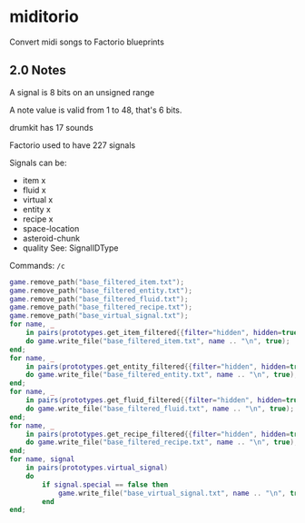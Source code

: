 # miditorio
Convert midi songs to Factorio blueprints


## 2.0 Notes

A signal is 8 bits on an unsigned range

A note value is valid from 1 to 48, that's 6 bits.

drumkit has 17 sounds

Factorio used to have 227 signals

Signals can be:
  - item x
  - fluid x 
  - virtual x
  - entity x
  - recipe x
  - space-location
  - asteroid-chunk
  - quality
See: SignalIDType


Commands:
`/c`
```lua
game.remove_path("base_filtered_item.txt");
game.remove_path("base_filtered_entity.txt");
game.remove_path("base_filtered_fluid.txt");
game.remove_path("base_filtered_recipe.txt");
game.remove_path("base_virtual_signal.txt");
for name, _
    in pairs(prototypes.get_item_filtered{{filter="hidden", hidden=true}})
    do game.write_file("base_filtered_item.txt", name .. "\n", true);
end;
for name, _
    in pairs(prototypes.get_entity_filtered{{filter="hidden", hidden=true}})
    do game.write_file("base_filtered_entity.txt", name .. "\n", true);
end;
for name, _
    in pairs(prototypes.get_fluid_filtered{{filter="hidden", hidden=true}})
    do game.write_file("base_filtered_fluid.txt", name .. "\n", true);
end;
for name, _
    in pairs(prototypes.get_recipe_filtered{{filter="hidden", hidden=true}})
    do game.write_file("base_filtered_recipe.txt", name .. "\n", true);
end;
for name, signal
    in pairs(prototypes.virtual_signal)
    do 
        if signal.special == false then
            game.write_file("base_virtual_signal.txt", name .. "\n", true);
        end
end;
```
